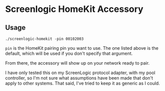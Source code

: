 # Screenlogic HomeKit Accessory

## Usage

`./screenlogic-homekit -pin 00102003`

`pin` is the HomeKit pairing pin you want to use. The one listed above is the default, which will be used if you don't specify that argument.

From there, the accessory will show up on your network ready to pair.

I have only tested this on my ScreenLogic protocol adapter, with my pool controller, so I'm not sure what assumptions have been made that don't apply to other systems. That said, I've tried to keep it as generic as I could.
